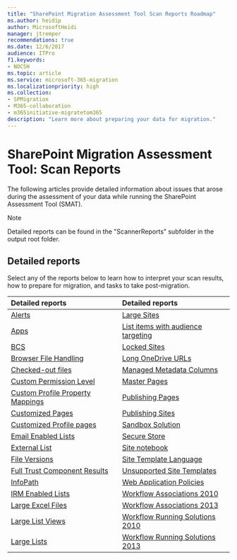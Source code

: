 ```yaml
---
title: "SharePoint Migration Assessment Tool Scan Reports Roadmap"
ms.author: heidip
author: MicrosoftHeidi
manager: jtremper
recommendations: true
ms.date: 12/6/2017
audience: ITPro
f1.keywords:
- NOCSH
ms.topic: article
ms.service: microsoft-365-migration
ms.localizationpriority: high
ms.collection:
- SPMigration
- M365-collaboration
- m365initiative-migratetom365
description: "Learn more about preparing your data for migration."
---
```


# SharePoint Migration Assessment Tool: Scan Reports 

The following articles provide detailed information about issues that arose during the assessment of your data while running the SharePoint Assessment Tool (SMAT).


> [!NOTE]
> Detailed reports can be found in the "ScannerReports" subfolder in the output root folder. 
## Detailed reports

Select any of the reports below to learn how to interpret your scan results, how to prepare for migration, and tasks to take post-migration.

|**Detailed reports**|**Detailed reports**|
|:-----|:-----|
|[Alerts](migration-assessment-scan-alerts.md)  |[Large Sites](migration-assessment-scan-large-sites.md)  |
|[Apps](migration-assessment-scan-apps.md)  |[List items with audience targeting](migration-assessment-scan-list-items-audience-targeting.md)|
|[BCS](migration-assessment-scan-bcs.md)  |[Locked Sites](migration-assessment-scan-locked-sites.md)  |
|[Browser File Handling](migration-assessment-scan-browser-file-handling.md)  |[Long OneDrive URLs](migration-assessment-scan-long-onedrive-urls.md)  |
|[Checked-out files](migration-assessment-scan-checked-out-files.md)  |[Managed Metadata Columns](migration-assessment-scan-managed-metadata-columns.md)  |
|[Custom Permission Level](migration-assessment-scan-custom-permission-level.md)  |[Master Pages](migration-assessment-scan-master-pages.md)  |
|[Custom Profile Property Mappings](migration-assessment-scan-custom-profile-property-mappings.md)  |[Publishing Pages](migration-assessment-scanpublishing-pages.md)  |
|[Customized Pages](migration-assessment-scan-customized-pages.md)  |[Publishing Sites](migration-assessment-scan-publishing-sites.md)  |
|[Customized Profile pages](migration-assessment-scan-customized-profile-pages.md)|[Sandbox Solution](migration-assessment-scan-sandbox-solution.md)  |
|[Email Enabled Lists](migration-assessment-scan-email-enabled-lists.md)  |[Secure Store](migration-assessment-scan-secure-store.md)  |
|[External List](migration-assessment-scan-external-list.md)  |[Site notebook](migration-assessment-scan-site-notebook.md)
|[File Versions](migration-assessment-scan-file-versions.md)  |[Site Template Language](migration-assessment-scan-site-template-language.md)  |
|[Full Trust Component Results](migration-assessment-scan-full-trust-component-results.md)  |[Unsupported Site Templates](migration-assessment-scan-unsupported-site-templates.md)  |
|[InfoPath](migration-assessment-scan-infopath.md)  |[Web Application Policies](migration-assessment-scan-web-application-policies.md)  |
|[IRM Enabled Lists](migration-assessment-scan-irm-enabled-lists.md)  |[Workflow Associations 2010](migration-assessment-scan-workflow-associations-2010.md)  |
|[Large Excel Files](migration-assessment-scan-large-excel-files.md)  |[Workflow Associations 2013](migration-assessment-scan-workflow-associations-2013.md)  |
|[Large List Views](migration-assessment-scan-large-list-views.md)  |[Workflow Running Solutions 2010](migration-assessment-scan-workflow-running-solutions-2010.md)  |
|[Large Lists](migration-assessment-scan-large-lists.md)  |[Workflow Running Solutions 2013](migration-assessment-scan-workflow-running-solutions-2013.md)  |





















   

